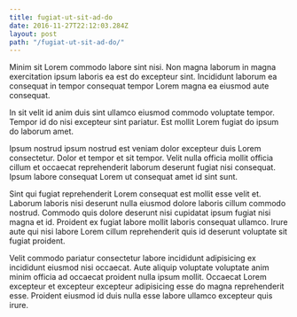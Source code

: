 ```yaml
---
title: fugiat-ut-sit-ad-do
date: 2016-11-27T22:12:03.284Z
layout: post
path: "/fugiat-ut-sit-ad-do/"
---
```


Minim sit Lorem commodo labore sint nisi. Non magna laborum in magna exercitation ipsum laboris ea est do excepteur sint. Incididunt laborum ea consequat in tempor consequat tempor Lorem magna ea eiusmod aute consequat.

In sit velit id anim duis sint ullamco eiusmod commodo voluptate tempor. Tempor id do nisi excepteur sint pariatur. Est mollit Lorem fugiat do ipsum do laborum amet.

Ipsum nostrud ipsum nostrud est veniam dolor excepteur duis Lorem consectetur. Dolor et tempor et sit tempor. Velit nulla officia mollit officia cillum et occaecat reprehenderit laborum deserunt fugiat nisi consequat. Ipsum labore consequat Lorem ut consequat amet id sint sunt.

Sint qui fugiat reprehenderit Lorem consequat est mollit esse velit et. Laborum laboris nisi deserunt nulla eiusmod dolore laboris cillum commodo nostrud. Commodo quis dolore deserunt nisi cupidatat ipsum fugiat nisi magna et id. Proident ex fugiat labore mollit laboris consequat ullamco. Irure aute qui nisi labore Lorem cillum reprehenderit quis id deserunt voluptate sit fugiat proident.

Velit commodo pariatur consectetur labore incididunt adipisicing ex incididunt eiusmod nisi occaecat. Aute aliquip voluptate voluptate anim minim officia ad occaecat proident nulla ipsum mollit. Occaecat Lorem excepteur et excepteur excepteur adipisicing esse do magna reprehenderit esse. Proident eiusmod id duis nulla esse labore ullamco excepteur quis irure.
